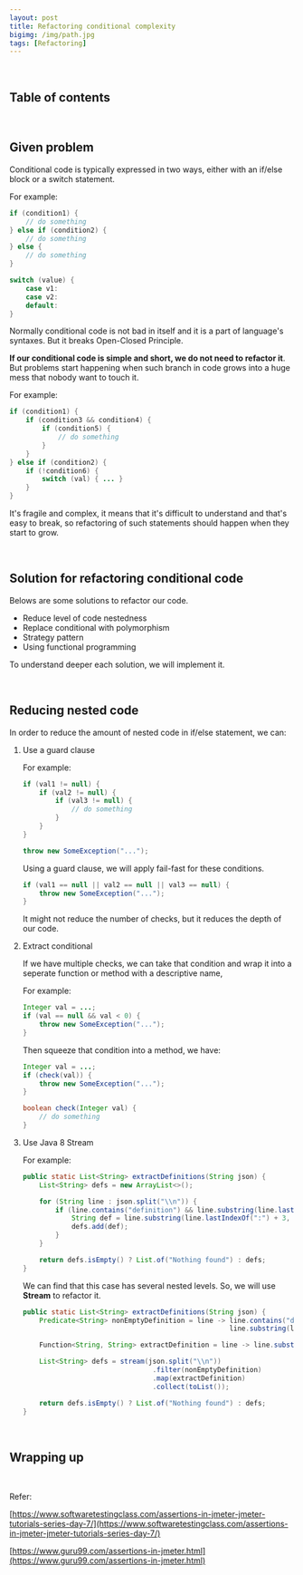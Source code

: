 ```yaml
---
layout: post
title: Refactoring conditional complexity
bigimg: /img/path.jpg
tags: [Refactoring]
---
```




<br>

## Table of contents





<br>

## Given problem

Conditional code is typically expressed in two ways, either with an if/else block or a switch statement.

For example:

```java
if (condition1) {
    // do something
} else if (condition2) {
    // do something
} else {
    // do something
}

switch (value) {
    case v1: 
    case v2:
    default:
}
```

Normally conditional code is not bad in itself and it is a part of language's syntaxes. But it breaks Open-Closed Principle.

**If our conditional code is simple and short, we do not need to refactor it**. But problems start happening when such branch in code grows into a huge mess that nobody want to touch it.

For example:

```java
if (condition1) {
    if (condition3 && condition4) {
        if (condition5) {
            // do something
        }
    }
} else if (condition2) {
    if (!condition6) {
        switch (val) { ... }
    }
}
```

It's fragile and complex, it means that it's difficult to understand and that's easy to break, so refactoring of such statements should happen when they start to grow.

<br>

## Solution for refactoring conditional code

Belows are some solutions to refactor our code.
- Reduce level of code nestedness
- Replace conditional with polymorphism
- Strategy pattern
- Using functional programming

To understand deeper each solution, we will implement it.

<br>

## Reducing nested code

In order to reduce the amount of nested code in if/else statement, we can:
1. Use a guard clause

    For example:

    ```java
    if (val1 != null) {
        if (val2 != null) {
            if (val3 != null) {
                // do something
            }
        }
    }

    throw new SomeException("...");
    ```

    Using a guard clause, we will apply fail-fast for these conditions.

    ```java
    if (val1 == null || val2 == null || val3 == null) {
        throw new SomeException("...");
    }
    ```

    It might not reduce the number of checks, but it reduces the depth of our code.

2. Extract conditional

    If we have multiple checks, we can take that condition and wrap it into a seperate function or method with a descriptive name,

    For example:

    ```java
    Integer val = ...;
    if (val == null && val < 0) {
        throw new SomeException("...");
    }
    ```

    Then squeeze that condition into a method, we have:

    ```java
    Integer val = ...;
    if (check(val)) {
        throw new SomeException("...");
    }

    boolean check(Integer val) {
        // do something
    }
    ```

3. Use Java 8 Stream

    For example:

    ```java
    public static List<String> extractDefinitions(String json) {
        List<String> defs = new ArrayList<>();

        for (String line : json.split("\\n")) {
            if (line.contains("definition") && line.substring(line.lastIndexOf(":") + 3).trim().length() > 3) {
                String def = line.substring(line.lastIndexOf(":") + 3, line.length() - 2);
                defs.add(def);
            }
        }

        return defs.isEmpty() ? List.of("Nothing found") : defs;
    }
    ```

    We can find that this case has several nested levels. So, we will use **Stream** to refactor it.

    ```java
    public static List<String> extractDefinitions(String json) {
        Predicate<String> nonEmptyDefinition = line -> line.contains("definition") &&
                                                       line.substring(line.lastIndexOf(":") + 3).trim().length() > 3;

        Function<String, String> extractDefinition = line -> line.substring(line.lastIndexOf(":") + 3, line.length() - 2);

        List<String> defs = stream(json.split("\\n"))
                                    .filter(nonEmptyDefinition)
                                    .map(extractDefinition)
                                    .collect(toList());

        return defs.isEmpty() ? List.of("Nothing found") : defs;
    }
    ```

<br>

## Wrapping up







<br>

Refer:

[https://www.softwaretestingclass.com/assertions-in-jmeter-jmeter-tutorials-series-day-7/](https://www.softwaretestingclass.com/assertions-in-jmeter-jmeter-tutorials-series-day-7/)

[https://www.guru99.com/assertions-in-jmeter.html](https://www.guru99.com/assertions-in-jmeter.html)